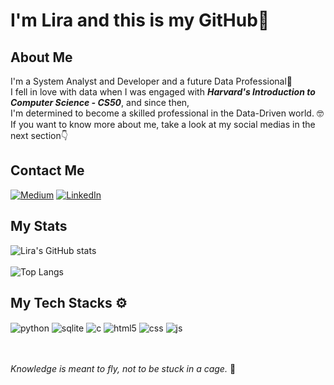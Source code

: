 # I'm Lira and this is my GitHub👋

## About Me
I'm a System Analyst and Developer and a future Data Professional🚀 <br/>
I fell in love with data when I was engaged with ***Harvard's Introduction to Computer Science - CS50***, and since then, <br/>
I'm determined to become a skilled professional in the Data-Driven world.  🤓<br/>
If you want to know more about me, take a look at my social medias in the next section👇

## Contact Me
[![Medium](https://img.shields.io/badge/Medium-12100E?style=for-the-badge&logo=medium.com/@mliradacosta&logoColor=white)](https://medium.com/@mliradacosta)
[![LinkedIn](https://img.shields.io/badge/LinkedIn-0077B5?style=for-the-badge&logo=linkedin.com/in/lirapro/&logoColor=white)](https://www.linkedin.com/in/lirapro/)
<br/>


## My Stats
![Lira's GitHub stats](https://github-readme-stats.vercel.app/api?username=Mlira05&show_icons=true&theme=radical) 
<br/>
<br/>
![Top Langs](https://github-readme-stats.vercel.app/api/top-langs/?username=Mlira05&hide_progress=true)
<br/>
## My Tech Stacks ⚙️

<div style="display: inline_block">
  <img align="center" alt="python" src="https://img.shields.io/badge/Python-14354C?style=for-the-badge&logo=python&logoColor=white" />
  <img align="center" alt="sqlite" src="https://img.shields.io/badge/SQLite-07405E?style=for-the-badge&logo=sqlite&logoColor=white" />
  <img align="center" alt="c" src="https://img.shields.io/badge/C-00599C?style=for-the-badge&logo=c&logoColor=white" />
  <img align="center" alt="html5" src="https://img.shields.io/badge/HTML5-E34F26?style=for-the-badge&logo=html5&logoColor=white" />
  <img align="center" alt="css" src="https://img.shields.io/badge/CSS3-1572B6?style=for-the-badge&logo=css3&logoColor=white" />
  <img align="center" alt="js" src="https://img.shields.io/badge/JavaScript-F7DF1E?style=for-the-badge&logo=javascript&logoColor=black" />
</div><br/>
<br/>

*Knowledge is meant to fly, not to be stuck in a cage.* 🙏
